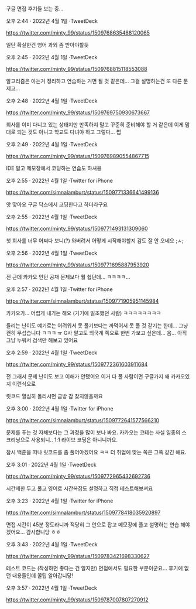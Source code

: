 구글 면접 후기들 보는 중...

오후 2:44 · 2022년 4월 1일
·TweetDeck

https://twitter.com/minty_99/status/1509768635468120065

일단 확실한건 영어 과외 좀 받아야할듯

오후 2:45 · 2022년 4월 1일
·TweetDeck

https://twitter.com/minty_99/status/1509768815118553088

알고리즘은 아는거 정리하고 연습하는 거면 될 것 같은데... 그걸 설명하는건 또 다른 문제고...

오후 2:48 · 2022년 4월 1일
·TweetDeck

https://twitter.com/minty_99/status/1509769750930673667

회사를 이미 다니고 있는 상태지만 만족하지 말고 꾸준히 준비해야 할 거 같은데 이게 맘대로 되는 것도 아니고 학교도 다녀야 하고 그렇다... 쩝

오후 2:49 · 2022년 4월 1일
·TweetDeck

https://twitter.com/minty_99/status/1509769890554867715

IDE 말고 메모장에서 코딩하는 연습도 하셔용

오후 2:55 · 2022년 4월 1일
·Twitter for iPhone

https://twitter.com/simnalamburt/status/1509771336641499136

앗 맞아요 구글 닥스에서 코딩한다고 하더라구요

오후 2:55 · 2022년 4월 1일
·TweetDeck

https://twitter.com/minty_99/status/1509771493131309060

첫 회사를 너무 어쩌다 보니(?) 와버려서 어떻게 시작해야할지 감도 잘 안 오네요 ;ㅅ;

오후 2:56 · 2022년 4월 1일
·TweetDeck

https://twitter.com/minty_99/status/1509771695887953920

전 근데 카카오 인턴 공채 문제보다 훨 쉽던데… ㅋㅋㅋㅋ…

오후 2:57 · 2022년 4월 1일
·Twitter for iPhone

https://twitter.com/simnalamburt/status/1509771905951145984

카카오가... 어렵게 내기는 해요 (거기에 일조했던 사람)
ㅋㅋㅋㅋㅋㅋㅋㅋ

들리는 난이도 얘기로는 어려워서 못 풀기보다는 까먹어서 못 풀 것 같기는 한데... 그냥 괜히 무섭습니다 ㅋㅋㅋ ㅠ G사 말고도 외국계 쪽으로 한번 가보고 싶은데... 음... 아직 그냥 누워서 검색만 해보고 있어요

오후 2:59 · 2022년 4월 1일
·TweetDeck

https://twitter.com/minty_99/status/1509772361603911684

전 그래서 문제 난이도 보고 이해가 안됐어요 이거 다 풀 사람이면 구글가지 왜 카카오있지 이런식으로

릿코드 열심히 돌리시면 금방 감 찾지않을까요

오후 3:00 · 2022년 4월 1일
·Twitter for iPhone

https://twitter.com/simnalamburt/status/1509772641577566210

문제를 푸는 것 자체보다는 그 과정을 많이 보나 봐요. 카카오는 코테는 사실 일종의 스크리닝으로 사용되니.. 1:1 라이브 코딩은 아니니까요.

잠시 백준을 떠나 릿코드를 좀 풀어야겠어요 ㅋㅋ 더 취업에 맞는 쪽은 그쪽 같긴 해요.

오후 3:01 · 2022년 4월 1일
·TweetDeck

https://twitter.com/minty_99/status/1509772965432692736

시간제한 두고 풀고 영어로 시간복잡도 설명하고 직접 테스트해보셔요

오후 3:23 · 2022년 4월 1일
·Twitter for iPhone

https://twitter.com/simnalamburt/status/1509778418035920897

면접 시간이 45분 정도라니까 적당히 그 안으로 잡고 메모장에 풀고 설명하는 연습 해야겠어요... 감사합니당 ㅎㅎ

오후 3:43 · 2022년 4월 1일
·TweetDeck

https://twitter.com/minty_99/status/1509783421698330627

테스트 코드는 (작성하면 좋다는 건 알지만) 면접에서도 필요한 부분이군요... 후기에 없던 내용들인데 꿀팁 알아갑니당!

오후 3:57 · 2022년 4월 1일
·TweetDeck

https://twitter.com/minty_99/status/1509787007807270912

